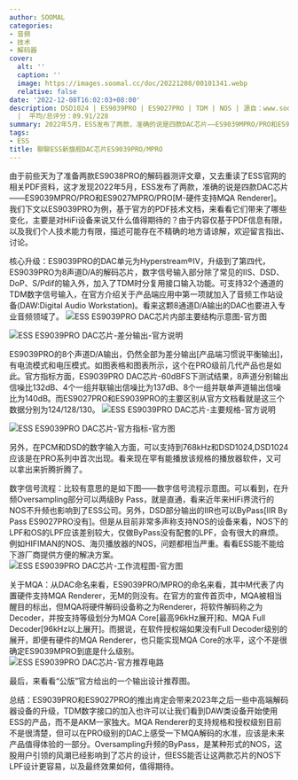 ```yaml
---
author: SOOMAL
categories:
- 音频
- 技术
- 解码器
cover:
  alt: ''
  caption: ''
  image: https://images.soomal.cc/doc/20221208/00101341.webp
  relative: false
date: '2022-12-08T16:02:03+08:00'
description: DSD1024 | ES9039PRO | ES9027PRO | TDM | NOS | 源自：www.soomal.com | 版权：原创
  |  平均/总评分：09.91/228
summary: 2022年5月，ESS发布了两款，准确的说是四款DAC芯片――ES9039MPRO/PRO和ES9027MPRO/PRO[M-硬件支持MQA Renderer]。它们均为8通道D/A的PRO级DAC芯片，两个型号输出指标略有高低之分。ES9039PRO最高支持DSD1024，并支持不升频的设置……
tags:
- ESS
title: 聊聊ESS新旗舰DAC芯片ES9039PRO/MPRO
---
```


由于前些天为了准备两款ES9038PRO的解码器测评文章，又去重读了ESS官网的相关PDF资料，这才发现2022年5月，ESS发布了两款，准确的说是四款DAC芯片――ES9039MPRO/PRO和ES9027MPRO/PRO[M-硬件支持MQA Renderer]。我们下文以ES9039PRO为例，基于官方的PDF技术文档，来看看它们带来了哪些变化，主要是对HiFi设备来说又什么值得期待的？由于内容仅基于PDF信息有限，以及我们个人技术能力有限，描述可能存在不精确的地方请谅解，欢迎留言指出、讨论。

核心升级：ES9039PRO的DAC单元为Hyperstream®IV，升级到了第四代，ES9039PRO为8声道D/A的解码芯片，数字信号输入部分除了常见的IIS、DSD、DoP、S/Pdif的输入外，加入了TDM时分复用接口输入功能。可支持32个通道的TDM数字信号输入，在官方介绍关于产品端应用中第一项就加入了音频工作站设备(DAW:Digital Audio Workstation)。看来这颗8通道D/A输出的DAC也要进入专业音频领域了。
![ESS ES9039PRO DAC芯片内部主要结构示意图-官方图](https://images.soomal.cc/doc/20221208/00101332.webp)




![ESS ES9039PRO DAC芯片-差分输出-官方说明](https://images.soomal.cc/doc/20221208/00101335.webp)




ES9039PRO的8个声道D/A输出，仍然全部为差分输出[产品端习惯说平衡输出]，有电流模式和电压模式。如图表格和图表所示，这个在PRO级前几代产品也是如此。官方指标方面，ES9039PRO DAC芯片-60dBFS下测试结果，8声道分别输出信噪比132dB、4个一组并联输出信噪比为137dB、8个一组并联单声道输出信噪比为140dB。而ES9027PRO和ES9039PRO的主要区别从官方文档看就是这三个数据分别为124/128/130。
![ESS ES9039PRO DAC芯片-主要规格-官方说明](https://images.soomal.cc/doc/20221208/00101342.webp)




![ESS ES9039PRO DAC芯片-官方指标-官方图](https://images.soomal.cc/doc/20221208/00101334.webp)




另外，在PCM和DSD的数字输入方面，可以支持到768kHz和DSD1024,DSD1024应该是在PRO系列中首次出现。看来现在罕有能播放该规格的播放器软件，又可以拿出来折腾折腾了。

数字信号流程：比较有意思的是如下图――数字信号流程示意图。可以看到，在升频Oversampling部分可以两级By Pass，就是直通，看来近年来HiFi界流行的NOS不升频也影响到了ESS公司。另外，DSD部分输出的IIR也可以ByPass[IIR By Pass ES9027PRO没有]。但是从目前非常多声称支持NOS的设备来看，NOS下的LPF和OS的LPF应该差别较大，仅做ByPass没有配套的LPF，会有很大的麻烦。例如HIFIMAN的NOS、海贝播放器的NOS，问题都相当严重。看看ESS能不能给下游厂商提供方便的解决方案。
![ESS ES9039PRO DAC芯片-工作流程图-官方图](https://images.soomal.cc/doc/20221208/00101333.webp)




关于MQA：从DAC命名来看，ES9039PRO/MPRO的命名来看，其中M代表了内置硬件支持MQA Renderer，无M的则没有。在官方的宣传首页中，MQA被相当醒目的标出，但MQA将硬件解码设备称之为Renderer，将软件解码称之为Decoder，并按支持等级划分为MQA Core[最高96kHz展开]和、MQA Full Decoder[96kHz以上展开]。而据说，在软件授权端如果没有Full Decoder级别的展开，即便有硬件的MQA Renderer，也只能实现MQA Core的水平，这个不是很确定ES9039MPRO到底是什么级别。
![ESS ES9039PRO DAC芯片-官方推荐电路](https://images.soomal.cc/doc/20221208/00101337.webp)




最后，来看看“公版”官方给出的一个输出设计推荐图。

总结：ES9039PRO和ES9027PRO的推出肯定会带来2023年之后一些中高端解码器设备的升级，TDM数字接口的加入也许可以让我们看到DAW类设备开始使用ESS的产品，而不是AKM一家独大。MQA Renderer的支持规格和授权级别目前不是很清楚，但可以在PRO级别的DAC上感受一下MQA解码的水准，应该是未来产品值得体验的一部分。Oversampling升频的ByPass，是某种形式的NOS，这股用户引领的风潮已经影响到了芯片的设计，但ESS能否让这两款芯片的NOS下LPF设计更容易，以及最终效果如何，值得期待。